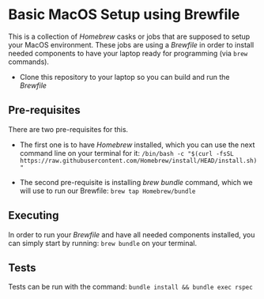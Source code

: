 # Basic MacOS Setup using Brewfile
This is a collection of *_Homebrew_* casks or jobs that are supposed to setup your MacOS environment.
These jobs are using a *_Brewfile_* in order to install needed components to have your laptop ready for programming (via `brew` commands).

* Clone this repository to your laptop so you can build and run the _Brewfile_

## Pre-requisites

There are two pre-requisites for this.

* The first one is to have _Homebrew_ installed, which you can use the next command line on your terminal for it:
`/bin/bash -c "$(curl -fsSL https://raw.githubusercontent.com/Homebrew/install/HEAD/install.sh)"`

* The second pre-requisite is installing _brew bundle_ command, which we will use to run our Brewfile:
`brew tap Homebrew/bundle`

## Executing 

In order to run your _Brewfile_ and have all needed components installed, you can simply start by running:
`brew bundle`
on your terminal.

## Tests

Tests can be run with the command:
`bundle install && bundle exec rspec`